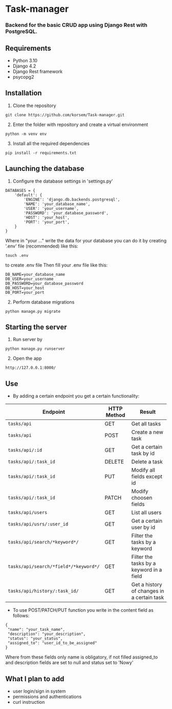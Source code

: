 # Task-manager
<h3> Backend for the basic CRUD app using Django Rest with PostgreSQL. </h3>

## Requirements 
* Python 3.10
* Django 4.2
* Django Rest framework
* psycopg2

## Installation
1) Clone the repository 
```
git clone https://github.com/korsem/Task-manager.git
```
2) Enter the folder with repository and create a virtual environment
```
python -m venv env
```
3) Install all the required dependencies
```
pip install -r requirements.txt
```
## Launching the database

1) Configure the database settings in 'settings.py'
```
DATABASES = {
    'default': {
        'ENGINE': 'django.db.backends.postgresql',
        'NAME': 'your_database_name',
        'USER': 'your_username',
        'PASSWORD': 'your_database_password',
        'HOST': 'your_host',
        'PORT': 'your_port',
    }
}
```
Where in "your ..." write the data for your database
you can do it by creating '.env' file (recommended) like this:
```
touch .env
```
to create .env file
Then fill your .env file like this:
```
DB_NAME=your_database_name
DB_USER=your_username
DB_PASSWORD=your_database_password
DB_HOST=your_host
DB_PORT=your_port
```
2) Perform database migrations
```
python manage.py migrate
```
## Starting the server
1) Run server by
```
python manage.py runserver
```
2) Open the app
```
http://127.0.0.1:8000/
```

## Use
* By adding a certain endpoint you get a certain functionality:

| Endpoint                              | HTTP Method | Result                                     |
|---------------------------------------|-------------|--------------------------------------------|
| `tasks/api`                           | GET         | Get all tasks                              |
| `tasks/api`                           | POST        | Create a new task                          |
| `tasks/api/:id`                       | GET         | Get a certain task by id                   |
| `tasks/api/:task_id`                  | DELETE      | Delete a task                              |
| `tasks/api/:task_id`                  | PUT         | Modify all fields except id                |
| `tasks/api/:task_id`                  | PATCH       | Modify choosen fields                      |
| `tasks/api/users`                     | GET         | List all users                             |
| `tasks/api/usrs/:user_id`             | GET          | Get a certain user by id                   |
| `tasks/api/search/*keyword*/`         | GET          | Filter the tasks by a keyword              |
| `tasks/api/search/*field*/*keyword*/` | GET          | Filter the tasks by a keyword in a field   |
| `tasks/api/history/:task_id/`         | GET          | Get a history of changes in a certain task |

* To use POST/PATCH/PUT function you write in the content field as follows:
```
{
 "name": "your_task_name",
 "description": "your_description",
 "status": "your_status",
 "assigned_to": "user_id_to_be_assigned"
}
```
Where from these fields only name is obligatory, if not filled assigned_to and description fields are set to null and status set to 'Nowy'

## What I plan to add
* user login/sign in system
* permissions and authentications
* curl instruction